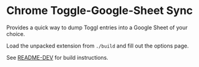 # Chrome Toggle-Google-Sheet Sync

Provides a quick way to dump Toggl entries into a Google Sheet of your choice.

Load the unpacked extension from `./build` and fill out the options page.

See [README-DEV](./README-DEV.md) for build instructions.